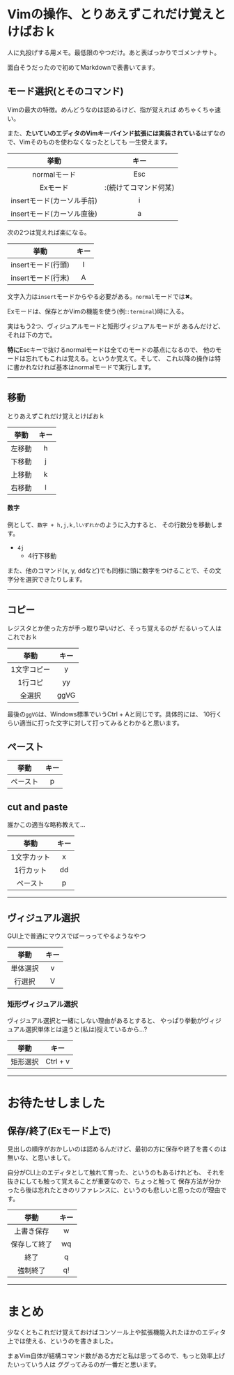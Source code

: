 # Vimの操作、とりあえずこれだけ覚えとけばおｋ

人に丸投げする用メモ。最低限のやつだけ。あと表ばっかりでゴメンナサト。

面白そうだったので初めてMarkdownで表書いてます。

[Vim(Wikipedia)]:https://ja.wikipedia.org/wiki/Vim

## モード選択(とそのコマンド)

Vimの最大の特徴。めんどうなのは認めるけど、指が覚えれば
めちゃくちゃ速い。

また、<strong>たいていのエディタのVimキーバインド拡張には実装されている</strong>はずなので、Vimそのものを使わなくなったとしても
一生使えます。

|挙動|キー|
|:---:|:---:|
|normalモード|Esc|
|Exモード|:(続けてコマンド何某)|
|insertモード(カーソル手前)|i|
|insertモード(カーソル直後)|a|

次の2つは覚えれば楽になる。

|挙動|キー|
|:---:|:---:|
|insertモード(行頭)|I|
|insertモード(行末)|A|

文字入力は`insert`モードからやる必要がある。`normal`モードでは✖。

Exモードは、保存とかVimの機能を使う(例:`:terminal`)時に入る。

実はもう2つ、ヴィジュアルモードと矩形ヴィジュアルモードが
あるんだけど、それは下の方で。



<strong>特に</strong>Escキーで抜けるnormalモードは全てのモードの基点になるので、
他のモードは忘れてもこれは覚える。というか覚えて。そして、
これ以降の操作は特に書かれなければ基本はnormalモードで実行します。

---

## 移動
とりあえずこれだけ覚えとけばおｋ

|挙動|キー|
|:---:|:---:|
|左移動|h|
|下移動|j|
|上移動|k|
|右移動|l|

#### 数字

例として、`数字 + h,j,k,lいずれか`のように入力すると、
その行数分を移動します。

- `4j`
    - 4行下移動

また、他のコマンド(x, y, ddなど)でも同様に頭に数字をつけることで、その文字分を選択できたりします。

---

## コピー

レジスタとか使った方が手っ取り早いけど、そっち覚えるのが
だるいって人はこれでおｋ

|挙動|キー|
|:---:|:---:|
|1文字コピー|y|
|1行コピ|yy|
|全選択|ggVG|

最後の`ggVG`は、Windows標準でいうCtrl + Aと同じです。具体的には、
10行くらい適当に打った文字に対して打ってみるとわかると思います。

## ペースト
|挙動|キー|
|:---:|:---:|
|ペースト|p|

## cut and paste

誰かこの適当な略称教えて...

|挙動|キー|
|:---:|:---:|
|1文字カット|x|
|1行カット|dd|
|ペースト|p|
---

## ヴィジュアル選択

GUI上で普通にマウスでばーっってやるようなやつ

|挙動|キー|
|:---:|:---:|
|単体選択|v|
|行選択|V|


### 矩形ヴィジュアル選択

ヴィジュアル選択と一緒にしない理由があるとすると、
やっぱり挙動がヴィジュアル選択単体とは違うと(私は)捉えているから...?

|挙動|キー|
|:---:|:---:|
|矩形選択|Ctrl + v|
---

# お待たせしました

## 保存/終了(Exモード上で)

見出しの順序がおかしいのは認めるんだけど、最初の方に保存や終了を書くのは
無いな、と思いまして。

自分がCLI上のエディタとして触れて育った、というのもあるけれども、
それを抜きにしても触って覚えることが重要なので、ちょっと触って
保存方法が分かったら後は忘れたときのリファレンスに、というのも悲しいと思ったのが理由です。

|挙動|キー|
|:---:|:---:|
|上書き保存|w|
|保存して終了|wq|
|終了|q|
|強制終了|q!|


---
# まとめ

少なくともこれだけ覚えておけばコンソール上や拡張機能入れたほかのエディタ上では使える、というのを書きました。

まぁVim自体が結構コマンド数がある方だと私は思ってるので、もっと効率上げたいっていう人は
ググってみるのが一番だと思います。